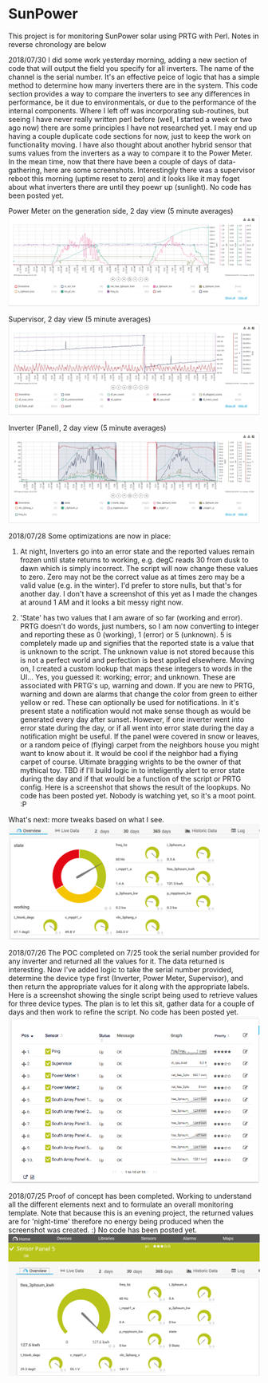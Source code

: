 # SunPower
This project is for monitoring SunPower solar using PRTG with Perl. Notes in reverse chronology are below

2018/07/30 I did some work yesterday morning, adding a new section of code that will output the field you specify for all inverters.  The name of the channel is the serial number. It's an effective peice of logic that has a simple method to determine how many inverters there are in the system. This code section provides a way to compare the inverters to see any differences in performance, be it due to environmentals, or due to the performance of the internal components.  Where I left off was incorporating sub-routines, but seeing I have never really written perl before (well, I started a week or two ago now) there are some principles I have not researched yet.  I may end up having a couple duplicate code sections for now, just to keep the work on functionality moving.  I have also thought about another hybrid sensor that sums values from the inverters as a way to compare it to the Power Meter. In the mean time, now that there have been a couple of days of data-gathering, here are some screenshots. Interestingly there was a supervisor reboot this morning (uptime reset to zero) and it looks like it may foget about what inverters there are until they poewr up (sunlight).  No code has been posted yet.

Power Meter on the generation side, 2 day view (5 minute averages)
![Preview](https://raw.githubusercontent.com/JJWatMyself/SunPower/master/proof-of-concept3.png)

Supervisor, 2 day view (5 minute averages)
![Preview](https://raw.githubusercontent.com/JJWatMyself/SunPower/master/proof-of-concept4.png)

Inverter (Panel), 2 day view (5 minute averages)
![Preview](https://raw.githubusercontent.com/JJWatMyself/SunPower/master/proof-of-concept5.png)

2018/07/28 Some optimizations are now in place:
1) At night, Inverters go into an error state and the reported values remain frozen until state returns to working, e.g. degC reads 30 from dusk to dawn which is simply incorrect. The script will now change these values to zero.  Zero may not be the correct value as at times zero may be a valid value (e.g. in the winter). I'd prefer to store nulls, but that's for another day. I don't have a screenshot of this yet as I made the changes at around 1 AM and it looks a bit messy right now.

2) 'State' has two values that I am aware of so far (working and error).  PRTG doesn't do words, just numbers, so I am now converting to integer and reporting these as 0 (working), 1 (error) or 5 (unknown). 5 is completely made up and signifies that the reported state is a value that is unknown to the script.  The unknown value is not stored because this is not a perfect world and perfection is best applied elsewhere.  Moving on, I  created a custom lookup that maps these integers to words in the UI... Yes, you guessed it: working; error; and unknown. These are associated with PRTG's up, warning and down. If you are new to PRTG, warning and down are alarms that change the color from green to either yellow or red.  These can optionally be used for notifications.  In it's present state a notification would not make sense though as would be generated every day after sunset.  However, if one inverter went into error state during the day, or if all went into error state during the day a notification might be useful. If the panel were covered in snow or leaves, or a random peice of (flying) carpet from the neighbors house you might want to know about it. It would be cool if the neighbor had a flying carpet of course. Ultimate bragging wrights to be the owner of that mythical toy.  TBD if I'll build logic in to inteligently alert to error state during the day  and if that would be a function of the script or PRTG config.  Here is a screenshot that shows the result of the loopkups.  No code has been posted yet.  Nobody is watching yet, so it's a moot point. :P

What's next: more tweaks based on what I see.
![Preview](https://raw.githubusercontent.com/JJWatMyself/SunPower/master/proof-of-concept2.png)

2018/07/26 The POC completed on 7/25 took the serial number provided for any inverter and returned all the values for it. The data returned is interesting.  Now I've added logic to take the serial number provided, determine the device type first (Inverter, Power Meter, Supervisor), and then return the appropriate values for it along with the appropriate labels.  Here is a screenshot showing the single script being used to retrieve values for three device types. The plan is to let this sit, gather data for a couple of days and then work to refine the script. No code has been posted yet.
![Preview](https://raw.githubusercontent.com/JJWatMyself/SunPower/master/proof-of-concept1.png)

2018/07/25 Proof of concept has been completed. Working to understand all the different elements next and to formulate an overall monitoring template. Note that because this is an evening project, the returned values are for 'night-time' therefore no energy being produced when the screenshot was created.  :) No code has been posted yet.
![Preview](https://raw.githubusercontent.com/JJWatMyself/SunPower/master/proof-of-concept.png)
